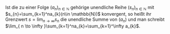Ist die zu einer Folge $(a_{n})_{n\in \mathbb{N}}$ gehörige unendliche Reihe $(s_{n})_{n\in \mathbb{N}}$ mit $s_{n}=\sum_{k=1}^na_{k}(n\in \mathbb{N})$ konvergent, so heißt ihr Grenzwert $s=\lim_{ n \to \infty }s_{n}$ die unendliche Summe von $(a_{n})$ und man schreibt $\lim_{ n \to \infty }\sum_{k=1}^na_{k}=\sum_{k=1}^\infty a_{k}$.